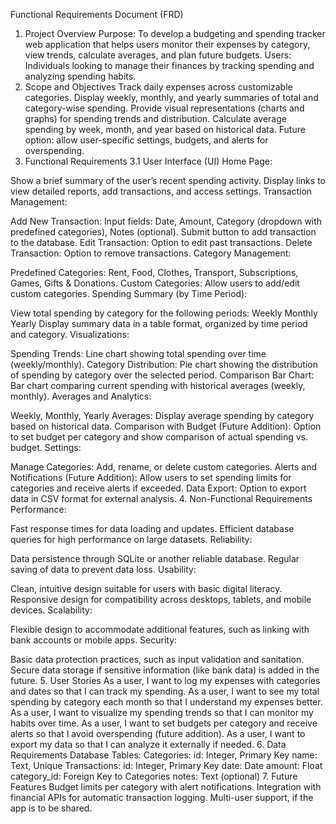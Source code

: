 Functional Requirements Document (FRD)
1. Project Overview
Purpose: To develop a budgeting and spending tracker web application that helps users monitor their expenses by category, view trends, calculate averages, and plan future budgets.
Users: Individuals looking to manage their finances by tracking spending and analyzing spending habits.
2. Scope and Objectives
Track daily expenses across customizable categories.
Display weekly, monthly, and yearly summaries of total and category-wise spending.
Provide visual representations (charts and graphs) for spending trends and distribution.
Calculate average spending by week, month, and year based on historical data.
Future option: allow user-specific settings, budgets, and alerts for overspending.
3. Functional Requirements
3.1 User Interface (UI)
Home Page:

Show a brief summary of the user’s recent spending activity.
Display links to view detailed reports, add transactions, and access settings.
Transaction Management:

Add New Transaction:
Input fields: Date, Amount, Category (dropdown with predefined categories), Notes (optional).
Submit button to add transaction to the database.
Edit Transaction:
Option to edit past transactions.
Delete Transaction:
Option to remove transactions.
Category Management:

Predefined Categories: Rent, Food, Clothes, Transport, Subscriptions, Games, Gifts & Donations.
Custom Categories: Allow users to add/edit custom categories.
Spending Summary (by Time Period):

View total spending by category for the following periods:
Weekly
Monthly
Yearly
Display summary data in a table format, organized by time period and category.
Visualizations:

Spending Trends:
Line chart showing total spending over time (weekly/monthly).
Category Distribution:
Pie chart showing the distribution of spending by category over the selected period.
Comparison Bar Chart:
Bar chart comparing current spending with historical averages (weekly, monthly).
Averages and Analytics:

Weekly, Monthly, Yearly Averages:
Display average spending by category based on historical data.
Comparison with Budget (Future Addition):
Option to set budget per category and show comparison of actual spending vs. budget.
Settings:

Manage Categories: Add, rename, or delete custom categories.
Alerts and Notifications (Future Addition):
Allow users to set spending limits for categories and receive alerts if exceeded.
Data Export: Option to export data in CSV format for external analysis.
4. Non-Functional Requirements
Performance:

Fast response times for data loading and updates.
Efficient database queries for high performance on large datasets.
Reliability:

Data persistence through SQLite or another reliable database.
Regular saving of data to prevent data loss.
Usability:

Clean, intuitive design suitable for users with basic digital literacy.
Responsive design for compatibility across desktops, tablets, and mobile devices.
Scalability:

Flexible design to accommodate additional features, such as linking with bank accounts or mobile apps.
Security:

Basic data protection practices, such as input validation and sanitation.
Secure data storage if sensitive information (like bank data) is added in the future.
5. User Stories
As a user, I want to log my expenses with categories and dates so that I can track my spending.
As a user, I want to see my total spending by category each month so that I understand my expenses better.
As a user, I want to visualize my spending trends so that I can monitor my habits over time.
As a user, I want to set budgets per category and receive alerts so that I avoid overspending (future addition).
As a user, I want to export my data so that I can analyze it externally if needed.
6. Data Requirements
Database Tables:
Categories:
id: Integer, Primary Key
name: Text, Unique
Transactions:
id: Integer, Primary Key
date: Date
amount: Float
category_id: Foreign Key to Categories
notes: Text (optional)
7. Future Features
Budget limits per category with alert notifications.
Integration with financial APIs for automatic transaction logging.
Multi-user support, if the app is to be shared.
